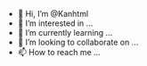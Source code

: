 - 👋 Hi, I’m @Kanhtml
- 👀 I’m interested in ...
- 🌱 I’m currently learning ...
- 💞️ I’m looking to collaborate on ...
- 📫 How to reach me ...

<!---
Kanhtml/Kanhtml is a ✨ special ✨ repository because its `README.md` (this file) appears on your GitHub profile.
You can click the Preview link to take a look at your changes.
--->
